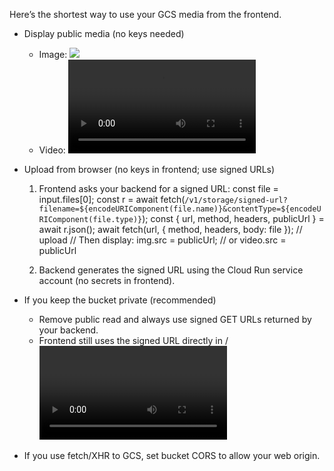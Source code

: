 Here’s the shortest way to use your GCS media from the frontend.

- Display public media (no keys needed)
  - Image: <img src="https://storage.googleapis.com/dukenapp-user-images/path/to/file.jpg">
  - Video: <video src="https://storage.googleapis.com/dukenapp-user-images/path/to/file.mp4" controls>

- Upload from browser (no keys in frontend; use signed URLs)
  1) Frontend asks your backend for a signed URL:
          const file = input.files[0];
     const r = await fetch(`/v1/storage/signed-url?filename=${encodeURIComponent(file.name)}&contentType=${encodeURIComponent(file.type)}`);
     const { url, method, headers, publicUrl } = await r.json();
     await fetch(url, { method, headers, body: file }); // upload
     // Then display:
     img.src = publicUrl; // or video.src = publicUrl
     
  2) Backend generates the signed URL using the Cloud Run service account (no secrets in frontend).

- If you keep the bucket private (recommended)
  - Remove public read and always use signed GET URLs returned by your backend.
  - Frontend still uses the signed URL directly in <img>/<video>; no keys needed.

- If you use fetch/XHR to GCS, set bucket CORS to allow your web origin.